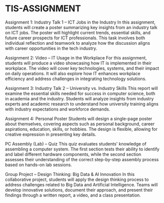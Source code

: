 # TIS-ASSIGNMENT

Assignment 1: Industry Talk 1 – ICT Jobs in the Industry
In this assignment, students will create a poster summarizing key insights from an industry talk on ICT jobs. The poster will highlight current trends, essential skills, and future career prospects for ICT professionals. This task involves both individual reflection and teamwork to analyze how the discussion aligns with career opportunities in the tech industry.

Assignment 2: Video – IT Usage in the Workplace
For this assignment, students will produce a video showcasing how IT is implemented in their workplace. The video will cover key technologies, systems, and their impact on daily operations. It will also explore how IT enhances workplace efficiency and address challenges in integrating technology solutions.

Assignment 3: Industry Talk 2 – University vs. Industry Skills
This report will examine the essential skills needed for success in computer science, both in academia and the industry. Students will analyze insights from industry experts and academic research to understand how university training aligns with industry expectations and workforce demands.

Assignment 4: Personal Poster
Students will design a single-page poster about themselves, covering aspects such as personal background, career aspirations, education, skills, or hobbies. The design is flexible, allowing for creative expression in presenting key details.

PC Assembly (Lab) – Quiz
This quiz evaluates students' knowledge of assembling a computer system. The first section tests their ability to identify and label different hardware components, while the second section assesses their understanding of the correct step-by-step assembly process based on hands-on lab sessions.

Group Project – Design Thinking: Big Data & AI Innovation
In this collaborative project, students will apply the design thinking process to address challenges related to Big Data and Artificial Intelligence. Teams will develop innovative solutions, document their approach, and present their findings through a written report, a video, and a class presentation.
